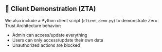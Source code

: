 ## 🔐 Client Demonstration (ZTA)

We also include a Python client script (`client_demo.py`) to demonstrate Zero Trust Architecture behavior:
- Admin can access/update everything
- Users can only access/update their own data
- Unauthorized actions are blocked
